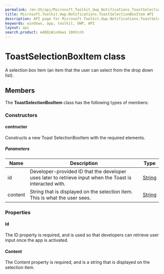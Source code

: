 ```yaml
---
permalink: /en-US/api/Microsoft_Toolkit_Uwp_Notifications_ToastSelectionBoxItem.htm
title: Microsoft.Toolkit.Uwp.Notifications.ToastSelectionBoxItem API 
description: API page for Microsoft.Toolkit.Uwp.Notifications.ToastSelectionBoxItem
keywords: windows, app, toolkit, UWP, API
layout: api
search.product: eADQiWindows 10XVcnh
---
```



# ToastSelectionBoxItem class

A selection box item (an item that the user can select from the drop down list).

## Members

The **ToastSelectionBoxItem** class has the following types of members:

### Constructors

#### contructor

Constructs a new Toast SelectionBoxItem with the required elements.

##### Parameters



| Name | Description | Type || --- | --- | --- || id | Developer-provided ID that the developer uses later to retrieve input when the Toast is interacted with. | [String](https://msdn.microsoft.com/library/windows/apps/System.String) || content | String that is displayed on the selection item. This is what the user sees. | [String](https://msdn.microsoft.com/library/windows/apps/System.String) |


### Properties

#### Id

The ID property is required, and is used so that developers can retrieve user input once the app is activated.



#### Content

The Content property is required, and is a string that is displayed on the selection item.


